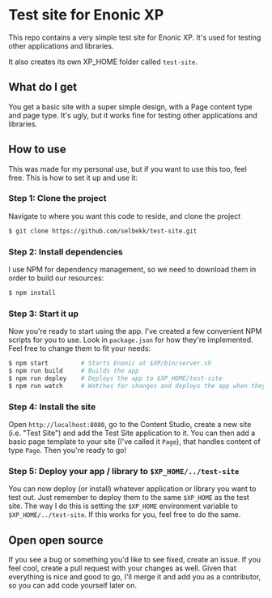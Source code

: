 # Test site for Enonic XP

This repo contains a very simple test site for Enonic XP. It's used for testing
other applications and libraries.

It also creates its own XP_HOME folder called `test-site`.

## What do I get

You get a basic site with a super simple design, with a Page content type and
page type. It's ugly, but it works fine for testing other applications and
libraries.

## How to use

This was made for my personal use, but if you want to use this too, feel free.
This is how to set it up and use it:

### Step 1: Clone the project

Navigate to where you want this code to reside, and clone the project

```bash
$ git clone https://github.com/selbekk/test-site.git
```

### Step 2: Install dependencies

I use NPM for dependency management, so we need to download them in order to
build our resources:

```bash
$ npm install
```

### Step 3: Start it up

Now you're ready to start using the app. I've created a few convenient NPM
scripts for you to use. Look in `package.json` for how they're implemented.
Feel free to change them to fit your needs:

```bash
$ npm start         # Starts Enonic at $XP/bin/server.sh
$ npm run build     # Builds the app
$ npm run deploy    # Deploys the app to $XP_HOME/test-site
$ npm run watch     # Watches for changes and deploys the app when they occur
```

### Step 4: Install the site

Open `http://localhost:8080`, go to the Content Studio, create a new site
(i.e. "Test Site") and add the Test Site application to it. You can then add a
basic page template to your site (I've called it `Page`), that handles content
of type `Page`. Then you're ready to go!

### Step 5: Deploy your app / library to `$XP_HOME/../test-site`

You can now deploy (or install) whatever application or library you want to
test out. Just remember to deploy them to the same `$XP_HOME` as the test site.
The way I do this is setting the `$XP_HOME` environment variable to
`$XP_HOME/../test-site`. If this works for you, feel free to do the same.

## Open open source

If you see a bug or something you'd like to see fixed, create an issue. If you
feel cool, create a pull request with your changes as well. Given that
everything is nice and good to go, I'll merge it and add you as a contributor,
so you can add code yourself later on.
